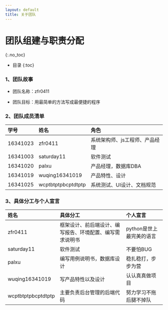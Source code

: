 ```yaml
---
layout: default
title: 关于团队
---
```


# 团队组建与职责分配
{:.no_toc}

* 目录
{:toc}
### 1、团队故事
* 团队名称：zfr0411

* 团队目标：用最简单的方法写成最便捷的程序

### 2、团队成员清单

| 学号   | 姓名   | 角色   | 
|:----|:----|:----|
| 16341023   | zfr0411   | 系统架构师、js工程师、产品经理   | 
| 16341003   | saturday11   | 软件测试   | 
| 16341020   | palxu   |  产品经理，数据库DBA  | 
| 16341019   | wuqing16341019   | 产品特性、设计   | 
| 16341025   | wcptbtptpbcptdtptp   | 系统测试、UI设计、文档规范   | 

### 3、具体分工与个人宣言

| 姓名   | 具体分工   | 个人宣言   | 
|:----|:----|:----|
| zfr0411   | 框架设计、前后端设计、编写报告、环境配置、编写需求说明书   | python是世上最完美的语言   | 
| saturday11   | 软件测试   | 不要怕BUG   | 
| palxu   |  编写用例说明书，数据库设计  | 稳扎稳打，步步为营   | 
| wuqing16341019   | 写产品特性以及设计   | 认认真真做项目   | 
| wcptbtptpbcptdtptp   | 主要负责后台管理的后端代码   | 努力学习不拖后腿不掉队   | 





